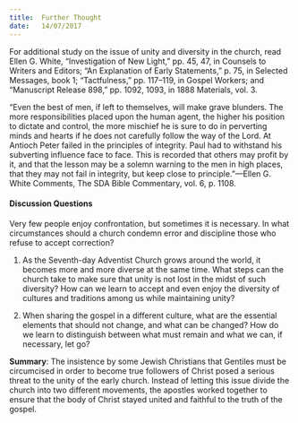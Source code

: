 ```yaml
---
title:  Further Thought
date:   14/07/2017
---
```


For additional study on the issue of unity and diversity in the church, read Ellen G. White, “Investigation of New Light,” pp. 45, 47, in Counsels to Writers and Editors; “An Explanation of Early Statements,” p. 75, in Selected Messages, book 1; “Tactfulness,” pp. 117–119, in Gospel Workers; and “Manuscript Release 898,” pp. 1092, 1093, in 1888 Materials, vol. 3.

“Even the best of men, if left to themselves, will make grave blunders. The more responsibilities placed upon the human agent, the higher his position to dictate and control, the more mischief he is sure to do in perverting minds and hearts if he does not carefully follow the way of the Lord. At Antioch Peter failed in the principles of integrity. Paul had to withstand his subverting influence face to face. This is recorded that others may profit by it, and that the lesson may be a solemn warning to the men in high places, that they may not fail in integrity, but keep close to principle.”—Ellen G. White Comments, The SDA Bible Commentary, vol. 6, p. 1108.

#### Discussion Questions

Very few people enjoy confrontation, but sometimes it is necessary. In what circumstances should a church condemn error and discipline those who refuse to accept correction?

1. As the Seventh-day Adventist Church grows around the world, it becomes more and more diverse at the same time. What steps can the church take to make sure that unity is not lost in the midst of such diversity? How can we learn to accept and even enjoy the diversity of cultures and traditions among us while maintaining unity?

2. When sharing the gospel in a different culture, what are the essential elements that should not change, and what can be changed? How do we learn to distinguish between what must remain and what we can, if necessary, let go?

**Summary**: The insistence by some Jewish Christians that Gentiles must be circumcised in order to become true followers of Christ posed a serious threat to the unity of the early church. Instead of letting this issue divide the church into two different movements, the apostles worked together to ensure that the body of Christ stayed united and faithful to the truth of the gospel.

